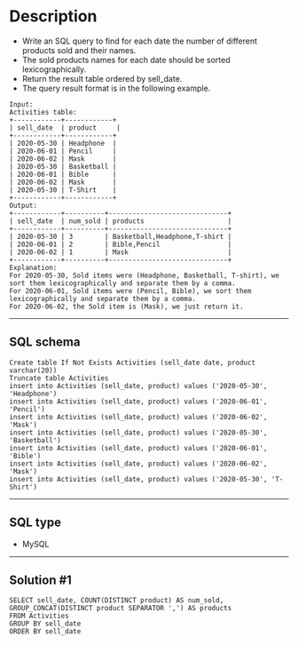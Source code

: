 # Description

- Write an SQL query to find for each date the number of different products sold and their names.
- The sold products names for each date should be sorted lexicographically.
- Return the result table ordered by sell_date.
- The query result format is in the following example.
```
Input: 
Activities table:
+------------+------------+
| sell_date  | product     |
+------------+------------+
| 2020-05-30 | Headphone  |
| 2020-06-01 | Pencil     |
| 2020-06-02 | Mask       |
| 2020-05-30 | Basketball |
| 2020-06-01 | Bible      |
| 2020-06-02 | Mask       |
| 2020-05-30 | T-Shirt    |
+------------+------------+
Output: 
+------------+----------+------------------------------+
| sell_date  | num_sold | products                     |
+------------+----------+------------------------------+
| 2020-05-30 | 3        | Basketball,Headphone,T-shirt |
| 2020-06-01 | 2        | Bible,Pencil                 |
| 2020-06-02 | 1        | Mask                         |
+------------+----------+------------------------------+
Explanation: 
For 2020-05-30, Sold items were (Headphone, Basketball, T-shirt), we sort them lexicographically and separate them by a comma.
For 2020-06-01, Sold items were (Pencil, Bible), we sort them lexicographically and separate them by a comma.
For 2020-06-02, the Sold item is (Mask), we just return it.
```
***

## SQL schema
```
Create table If Not Exists Activities (sell_date date, product varchar(20))
Truncate table Activities
insert into Activities (sell_date, product) values ('2020-05-30', 'Headphone')
insert into Activities (sell_date, product) values ('2020-06-01', 'Pencil')
insert into Activities (sell_date, product) values ('2020-06-02', 'Mask')
insert into Activities (sell_date, product) values ('2020-05-30', 'Basketball')
insert into Activities (sell_date, product) values ('2020-06-01', 'Bible')
insert into Activities (sell_date, product) values ('2020-06-02', 'Mask')
insert into Activities (sell_date, product) values ('2020-05-30', 'T-Shirt')
```
***

## SQL type
- MySQL
***

## Solution #1
```
SELECT sell_date, COUNT(DISTINCT product) AS num_sold, 
GROUP_CONCAT(DISTINCT product SEPARATOR ',') AS products
FROM Activities
GROUP BY sell_date
ORDER BY sell_date
```

